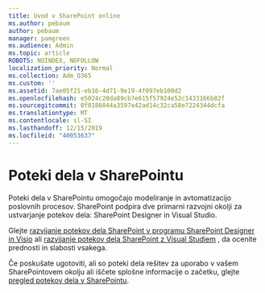 ```yaml
---
title: Uvod v SharePoint online
ms.author: pebaum
author: pebaum
manager: pamgreen
ms.audience: Admin
ms.topic: article
ROBOTS: NOINDEX, NOFOLLOW
localization_priority: Normal
ms.collection: Adm_O365
ms.custom: ''
ms.assetid: 7ae05f21-eb16-4d71-9e19-4f097eb100d2
ms.openlocfilehash: e5024c28da89cb7e615f57924e52c1433166b82f
ms.sourcegitcommit: 0f0186044a3597e42ad14c32ca58e7224344dcfa
ms.translationtype: MT
ms.contentlocale: sl-SI
ms.lasthandoff: 12/15/2019
ms.locfileid: "40053637"
---
```

# <a name="workflows-in-sharepoint"></a>Poteki dela v SharePointu

Poteki dela v SharePointu omogočajo modeliranje in avtomatizacijo poslovnih procesov. SharePoint podpira dve primarni razvojni okolji za ustvarjanje potekov dela: SharePoint Designer in Visual Studio. 

Glejte [razvijanje potekov dela SharePoint v programu SharePoint Designer in Visio](https://docs.microsoft.com/sharepoint/dev/general-development/develop-sharepoint-workflows-using-visual-studio) ali [razvijanje potekov dela SharePoint z Visual Studiem](https://docs.microsoft.com/sharepoint/dev/general-development/develop-sharepoint-workflows-using-visual-studio) , da ocenite prednosti in slabosti vsakega. 

Če poskušate ugotoviti, ali so poteki dela rešitev za uporabo v vašem SharePointovem okolju ali iščete splošne informacije o začetku, glejte [pregled potekov dela v SharePointu](https://docs.microsoft.com/sharepoint/dev/general-development/get-started-with-workflows-in-sharepoint#overview-of-workflows-in-sharepoint).